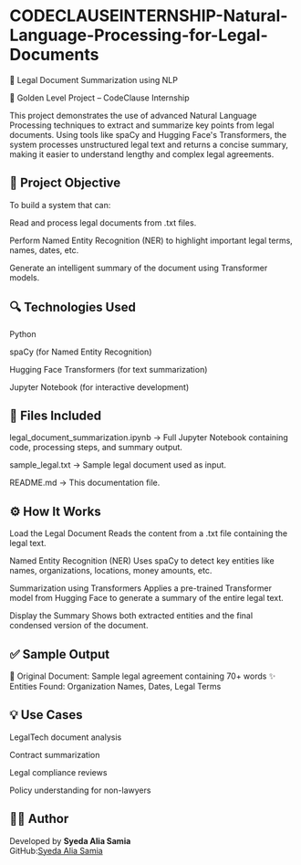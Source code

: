 # CODECLAUSEINTERNSHIP-Natural-Language-Processing-for-Legal-Documents

🧠 Legal Document Summarization using NLP


🔰 Golden Level Project – CodeClause Internship


This project demonstrates the use of advanced Natural Language Processing techniques to extract and summarize key points from legal documents. Using tools like spaCy and Hugging Face's Transformers, the system processes unstructured legal text and returns a concise summary, making it easier to understand lengthy and complex legal agreements.

## 📌 Project Objective

To build a system that can:

Read and process legal documents from .txt files.

Perform Named Entity Recognition (NER) to highlight important legal terms, names, dates, etc.

Generate an intelligent summary of the document using Transformer models.

## 🔍 Technologies Used

Python

spaCy (for Named Entity Recognition)

Hugging Face Transformers (for text summarization)

Jupyter Notebook (for interactive development)

## 📂 Files Included

legal_document_summarization.ipynb → Full Jupyter Notebook containing code, processing steps, and summary output.

sample_legal.txt → Sample legal document used as input.

README.md → This documentation file.

## ⚙️ How It Works

Load the Legal Document
Reads the content from a .txt file containing the legal text.

Named Entity Recognition (NER)
Uses spaCy to detect key entities like names, organizations, locations, money amounts, etc.

Summarization using Transformers
Applies a pre-trained Transformer model from Hugging Face to generate a summary of the entire legal text.

Display the Summary
Shows both extracted entities and the final condensed version of the document.

## ✅ Sample Output

📄 Original Document: Sample legal agreement containing 70+ words
✨ Entities Found: Organization Names, Dates, Legal Terms


## 💡 Use Cases

LegalTech document analysis

Contract summarization

Legal compliance reviews

Policy understanding for non-lawyers


## 👨‍💻 Author

Developed by
**Syeda Alia Samia**  
GitHub:[Syeda Alia Samia](https://github.com/your-github-username)


